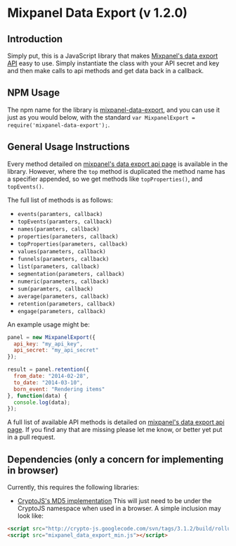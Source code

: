 Mixpanel Data Export (v 1.2.0)
==============================

Introduction
------------

Simply put, this is a JavaScript library that makes [Mixpanel's data export API](https://mixpanel.com/docs/api-documentation/data-export-api#libs-js) easy to use. Simply instantiate the class with your API secret and key and then make calls to api methods and get data back in a callback.

NPM Usage
---------

The npm name for the library is [mixpanel-data-export](https://npmjs.org/package/mixpanel-data-export), and you can use it just as you would below, with the standard `var MixpanelExport = require('mixpanel-data-export');`.

General Usage Instructions
--------------------------

Every method detailed on [mixpanel's data export api page](https://mixpanel.com/docs/api-documentation/data-export-api#libs-js) is available in the library. However, where the `top` method is duplicated the method name has a specifier appended, so we get methods like `topProperties()`, and `topEvents()`.

The full list of methods is as follows:

 - `events(paramters, callback)`
 - `topEvents(paramters, callback)`
 - `names(paramters, callback)`
 - `properties(parameters, callback)`
 - `topProperties(parameters, callback)`
 - `values(parameters, callback)`
 - `funnels(parameters, callback)`
 - `list(parameters, callback)`
 - `segmentation(parameters, callback)`
 - `numeric(parameters, callback)`
 - `sum(paramters, callback)`
 - `average(parameters, callback)`
 - `retention(parameters, callback)`
 - `engage(parameters, callback)`

An example usage might be:

```javascript
panel = new MixpanelExport({
  api_key: "my_api_key",
  api_secret: "my_api_secret"
});

result = panel.retention({
  from_date: "2014-02-28",
  to_date: "2014-03-10",
  born_event: "Rendering items"
}, function(data) {
  console.log(data);
});
```

A full list of available API methods is detailed on [mixpanel's data export api page](https://mixpanel.com/docs/api-documentation/data-export-api#libs-js). If you find any that are missing please let me know, or better yet put in a pull request.

Dependencies (only a concern for implementing in browser)
---------------------------------------------------------

Currently, this requires the following libraries:

 - [CryptoJS's MD5 implementation](https://code.google.com/p/crypto-js/) This will just need to be under the CryptoJS namespace when used in a browser. A simple inclusion may look like:

 ```html
<script src="http://crypto-js.googlecode.com/svn/tags/3.1.2/build/rollups/md5.js"></script>
<script src="mixpanel_data_export_min.js"></script>
 ```

